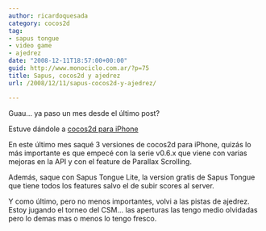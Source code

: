 ```yaml
---
author: ricardoquesada
category: cocos2d
tag:
- sapus tongue
- video game
- ajedrez
date: "2008-12-11T18:57:00+00:00"
guid: http://www.monociclo.com.ar/?p=75
title: Sapus, cocos2d y ajedrez
url: /2008/12/11/sapus-cocos2d-y-ajedrez/

---
```


Guau... ya paso un mes desde el último post?

Estuve dándole a [cocos2d para iPhone](http://code.google.com/p/cocos2d-iphone)

En este último mes saqué 3 versiones de cocos2d para iPhone, quizás lo más
importante es que empecé con la serie v0.6.x que viene con varias mejoras en la
API y con el feature de Parallax Scrolling.

Además, saque con Sapus Tongue Lite, la version gratis de Sapus Tongue que tiene
todos los features salvo el de subir scores al server.

Y como último, pero no menos importantes, volvi a las pistas de ajedrez. Estoy
jugando el torneo del CSM... las aperturas las tengo medio olvidadas pero lo
demas mas o menos lo tengo fresco.
